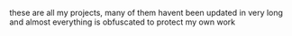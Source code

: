 these are all my projects, many of them havent been updated in very long and almost everything is obfuscated to protect my own work
